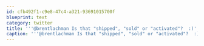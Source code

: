 ```yaml
---
id: cfb492f1-c9e8-47c4-a321-93691015700f
blueprint: text
category: twitter
title: '''@brentlachman Is that "shipped", "sold" or "activated"?  :)'
caption: '''@brentlachman Is that "shipped", "sold" or "activated"?  :)'
---
```


